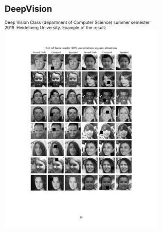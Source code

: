# DeepVision
Deep Vision Class (department of Computer Science) summer semester 2019. Heidelberg University.
Example of the result:
![picture](https://github.com/fedmag/DeepVision/blob/master/Images/example-1.png)
